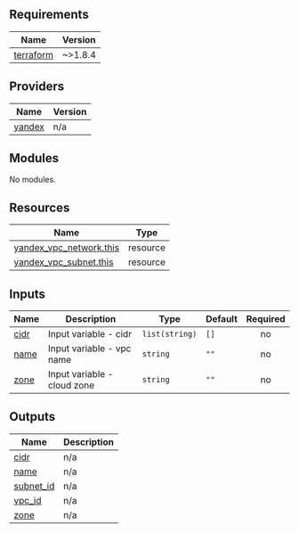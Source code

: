 ## Requirements

| Name | Version |
|------|---------|
| <a name="requirement_terraform"></a> [terraform](#requirement\_terraform) | ~>1.8.4 |

## Providers

| Name | Version |
|------|---------|
| <a name="provider_yandex"></a> [yandex](#provider\_yandex) | n/a |

## Modules

No modules.

## Resources

| Name | Type |
|------|------|
| [yandex_vpc_network.this](https://registry.terraform.io/providers/yandex-cloud/yandex/latest/docs/resources/vpc_network) | resource |
| [yandex_vpc_subnet.this](https://registry.terraform.io/providers/yandex-cloud/yandex/latest/docs/resources/vpc_subnet) | resource |

## Inputs

| Name | Description | Type | Default | Required |
|------|-------------|------|---------|:--------:|
| <a name="input_cidr"></a> [cidr](#input\_cidr) | Input variable - cidr | `list(string)` | `[]` | no |
| <a name="input_name"></a> [name](#input\_name) | Input variable - vpc name | `string` | `""` | no |
| <a name="input_zone"></a> [zone](#input\_zone) | Input variable - cloud zone | `string` | `""` | no |

## Outputs

| Name | Description |
|------|-------------|
| <a name="output_cidr"></a> [cidr](#output\_cidr) | n/a |
| <a name="output_name"></a> [name](#output\_name) | n/a |
| <a name="output_subnet_id"></a> [subnet\_id](#output\_subnet\_id) | n/a |
| <a name="output_vpc_id"></a> [vpc\_id](#output\_vpc\_id) | n/a |
| <a name="output_zone"></a> [zone](#output\_zone) | n/a |
